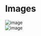 # Images
  ![image](https://github.com/JerickTwO/COMPONENTS/assets/137414207/90f76d67-f56e-4372-a405-54aed21e432f)<br>
  ![image](https://github.com/JerickTwO/COMPONENTS/assets/137414207/9c0e93a0-c9cb-4c26-8d46-311ae3c8c9fb)

